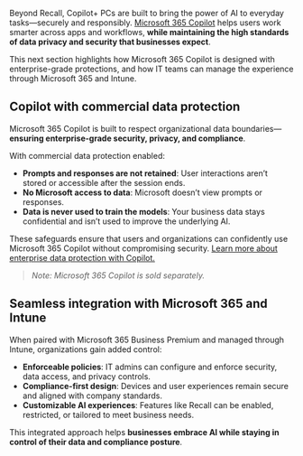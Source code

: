 Beyond Recall, Copilot+ PCs are built to bring the power of AI to everyday tasks—securely and responsibly. [Microsoft 365 Copilot](https://www.microsoft.com/en-us/microsoft-365/copilot/enterprise?msockid=2600a68726456a7030cfb26d27b46b1e) helps users work smarter across apps and workflows, **while maintaining the high standards of data privacy and security that businesses expect**.

This next section highlights how Microsoft 365 Copilot is designed with enterprise-grade protections, and how IT teams can manage the experience through Microsoft 365 and Intune.

## Copilot with commercial data protection

Microsoft 365 Copilot is built to respect organizational data boundaries—**ensuring enterprise-grade security, privacy, and compliance**.

With commercial data protection enabled:

- **Prompts and responses are not retained**: User interactions aren’t stored or accessible after the session ends.  
- **No Microsoft access to data**: Microsoft doesn’t view prompts or responses.  
- **Data is never used to train the models**: Your business data stays confidential and isn’t used to improve the underlying AI.  

These safeguards ensure that users and organizations can confidently use Microsoft 365 Copilot without compromising security. [Learn more about enterprise data protection with Copilot.](/copilot/microsoft-365/enterprise-data-protection)


> *Note: Microsoft 365 Copilot is sold separately.*

## Seamless integration with Microsoft 365 and Intune

When paired with Microsoft 365 Business Premium and managed through Intune, organizations gain added control:

- **Enforceable policies**: IT admins can configure and enforce security, data access, and privacy controls.
- **Compliance-first design**: Devices and user experiences remain secure and aligned with company standards.
- **Customizable AI experiences**: Features like Recall can be enabled, restricted, or tailored to meet business needs.

This integrated approach helps **businesses embrace AI while staying in control of their data and compliance posture**.